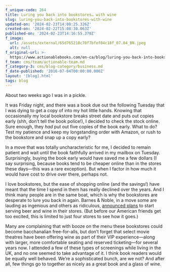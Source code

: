 ```yaml
---
f_unique-code: 264
title: Luring you back into bookstores… with wine
slug: luring-you-back-into-bookstores-with-wine
updated-on: '2024-02-23T14:08:25.326Z'
created-on: '2024-02-22T15:08:30.063Z'
published-on: '2024-02-23T14:16:55.370Z'
f_image:
  url: /assets/external/65d765210c70f7bfef04c18f_07.04_BN.jpeg
  alt: null
f_original-url: >-
  https://www.actionablebooks.com/en-ca/blog/luring-you-back-into-bookstores-with-wine/
f_team: cms/team/actionable-team.md
f_category-3: cms/blog-category/business.md
f_date-published: '2016-07-04T00:00:00.000Z'
layout: '[blog].html'
tags: blog
---
```


About two weeks ago I was in a pickle.

It was Friday night, and there was a book due out the following Tuesday that I was dying to get a copy of into my hot little hands. Knowing that occasionally my local bookstore breaks street date and puts out copies early (shh, don’t tell the book police!), I decided to check the stock online. Sure enough, they _had_ put out five copies of the book early. What to do? Test my patience and keep my longstanding order with Amazon, or rush to the bookstore and snap up a copy early?

In a move that was totally uncharacteristic for me, I decided to remain patient and wait until the book faithfully arrived in my mailbox on Tuesday. Surprisingly, buying the book early would have saved me a few dollars (I say surprising, because books tend to be cheaper online than in the stores these days—this was a rare exception). But when I factor in how much it would have cost to drive over there, perhaps not.

I love bookstores, but the ease of shopping online (and the savings!) have meant that the time I spend in them has really declined over the years. And I think many people are in the same boat, which is why the bookstores are desperate to lure you back in again. Barnes & Noble, in a move some are lauding as ingenious and others as ridiculous, [announced plans](http://money.cnn.com/2016/06/24/investing/barnes-and-noble-beer-wine-alcohol-booze/) to start serving beer and wine in their stores. (But before our American friends get too excited, this is limited to just four stores to see how it goes.)

Many are complaining that with booze on the menu these bookstores could become bacchanalian free-for-alls, but don’t forget that select movie theatres have been offering wine as part of their VIP experience—along with larger, more comfortable seating and reserved ticketing—for several years now. I attended a few of these types of screenings while living in the UK, and no one seemed to take advantage of it. I think book readers would be equally well behaved. We’re a sophisticated bunch, are we not? And after all, few things go to together as nicely as a great book and a glass of wine.
